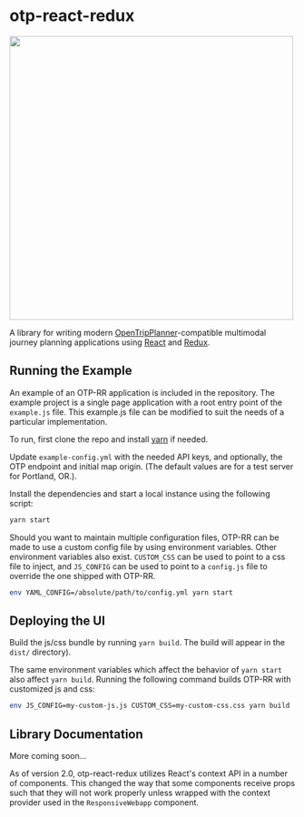 # otp-react-redux

<img src="https://github.com/opentripplanner/otp-react-redux/raw/master/otprr.png" width="500" />

A library for writing modern [OpenTripPlanner](http://www.opentripplanner.org/)-compatible multimodal journey planning applications using [React]() and [Redux]().

## Running the Example

An example of an OTP-RR application is included in the repository. The example project is a single page application with a root entry point of the `example.js` file. This example.js file can be modified to suit the needs of a particular implementation.

To run, first clone the repo and install [yarn](https://yarnpkg.com/) if needed.

Update `example-config.yml` with the needed API keys, and optionally, the OTP endpoint and initial map origin. (The default values are for a test server for Portland, OR.).

Install the dependencies and start a local instance using the following script:

```bash
yarn start
```

Should you want to maintain multiple configuration files, OTP-RR can be made to use a custom config file by using environment variables. Other environment variables also exist. `CUSTOM_CSS` can be used to point to a css file to inject, and `JS_CONFIG` can be used to point to a `config.js` file to override the one shipped with OTP-RR.

```bash
env YAML_CONFIG=/absolute/path/to/config.yml yarn start
```

## Deploying the UI

Build the js/css bundle by running `yarn build`. The build will appear in the `dist/` directory).

The same environment variables which affect the behavior of `yarn start` also affect `yarn build`. Running the following command builds OTP-RR with customized js and css:

```bash
env JS_CONFIG=my-custom-js.js CUSTOM_CSS=my-custom-css.css yarn build
```

## Library Documentation

More coming soon...

As of version 2.0, otp-react-redux utilizes React's context API in a number of components. This changed the way that some components receive props such that they will not work properly unless wrapped with the context provider used in the `ResponsiveWebapp` component.
